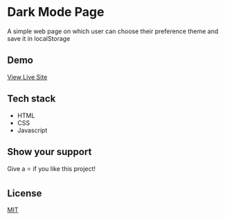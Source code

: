 # Dark Mode Page

A simple web page on which user can choose their preference theme and save it in localStorage

## Demo

[View Live Site](https://dark-theme-benz.netlify.app/)

## Tech stack

- HTML
- CSS
- Javascript

## Show your support

Give a ⭐️ if you like this project!

## License

[MIT](LICENSE)
